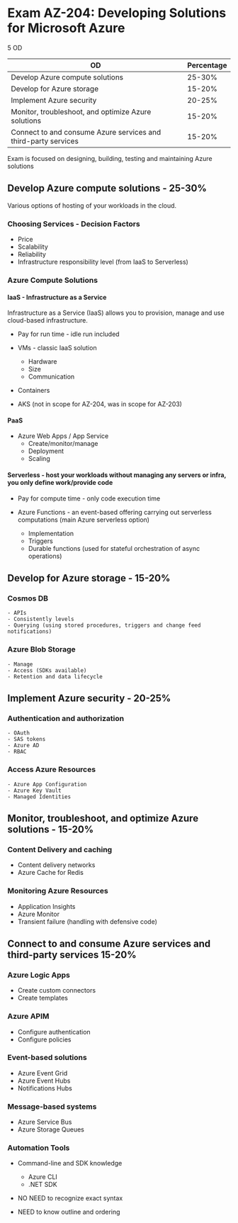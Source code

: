 # Exam AZ-204: Developing Solutions for Microsoft Azure

5 OD

| OD                                                             | Percentage |
|----------------------------------------------------------------|------------|
| Develop Azure compute solutions                                | 25-30%     |
| Develop for Azure storage                                      | 15-20%     |
| Implement Azure security                                       | 20-25%     |
| Monitor, troubleshoot, and optimize Azure solutions            | 15-20%     |
| Connect to and consume Azure services and third-party services | 15-20%     |

Exam is focused on designing, building, testing and maintaining Azure solutions

## Develop Azure compute solutions - 25-30%

Various options of hosting of your workloads in the cloud.

### Choosing Services - Decision Factors

- Price
- Scalability
- Reliability
- Infrastructure responsibility level (from IaaS to Serverless)

### Azure Compute Solutions

#### IaaS - Infrastructure as a Service

Infrastructure as a Service (IaaS) allows you to provision, manage and use cloud-based infrastructure.

- Pay for run time - idle run included

- VMs - classic IaaS solution 
    - Hardware
    - Size
    - Communication
- Containers
- AKS (not in scope for AZ-204, was in scope for AZ-203)

#### PaaS

- Azure Web Apps / App Service
    - Create/monitor/manage
    - Deployment
    - Scaling

#### Serverless - host your workloads without managing any servers or infra, you only define work/provide code

- Pay for compute time - only code execution time

- Azure Functions - an event-based offering carrying out serverless computations (main Azure serverless option)
    - Implementation
    - Triggers
    - Durable functions (used for stateful orchestration of async operations)


## Develop for Azure storage - 15-20%

### Cosmos DB
    - APIs
    - Consistently levels
    - Querying (using stored procedures, triggers and change feed notifications)
### Azure Blob Storage
    - Manage
    - Access (SDKs available)
    - Retention and data lifecycle

## Implement Azure security - 20-25%

### Authentication and authorization
    - OAuth
    - SAS tokens
    - Azure AD
    - RBAC
### Access Azure Resources
    - Azure App Configuration
    - Azure Key Vault
    - Managed Identities

## Monitor, troubleshoot, and optimize Azure solutions - 15-20%

### Content Delivery and caching

- Content delivery networks
- Azure Cache for Redis

### Monitoring Azure Resources

- Application Insights
- Azure Monitor
- Transient failure (handling with defensive code)

## Connect to and consume Azure services and third-party services 15-20%

### Azure Logic Apps

- Create custom connectors
- Create templates

### Azure APIM

- Configure authentication
- Configure policies

### Event-based solutions

- Azure Event Grid
- Azure Event Hubs
- Notifications Hubs

### Message-based systems

- Azure Service Bus
- Azure Storage Queues

### Automation Tools

- Command-line and SDK knowledge
    - Azure CLI
    - .NET SDK

- NO NEED to recognize exact syntax
- NEED to know outline and ordering




